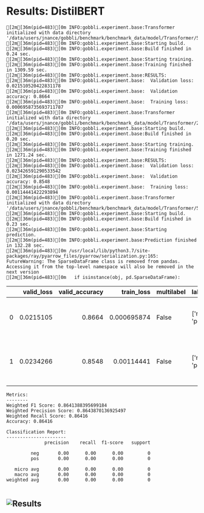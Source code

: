 # Results: DistilBERT
```
[2m[36m(pid=483)[0m INFO:gobbli.experiment.base:Transformer initialized with data directory '/data/users/jnance/gobbli/benchmark/benchmark_data/model/Transformer/58afa92d48d246768b760698ed6f9f8c'
[2m[36m(pid=483)[0m INFO:gobbli.experiment.base:Starting build.
[2m[36m(pid=483)[0m INFO:gobbli.experiment.base:Build finished in 0.24 sec.
[2m[36m(pid=483)[0m INFO:gobbli.experiment.base:Starting training.
[2m[36m(pid=483)[0m INFO:gobbli.experiment.base:Training finished in 1309.59 sec.
[2m[36m(pid=483)[0m INFO:gobbli.experiment.base:RESULTS:
[2m[36m(pid=483)[0m INFO:gobbli.experiment.base:  Validation loss: 0.021510520422831178
[2m[36m(pid=483)[0m INFO:gobbli.experiment.base:  Validation accuracy: 0.8664
[2m[36m(pid=483)[0m INFO:gobbli.experiment.base:  Training loss: 0.0006958735693711787
[2m[36m(pid=483)[0m INFO:gobbli.experiment.base:Transformer initialized with data directory '/data/users/jnance/gobbli/benchmark/benchmark_data/model/Transformer/2b6000a2aa8948328277ba2ede2199e3'
[2m[36m(pid=483)[0m INFO:gobbli.experiment.base:Starting build.
[2m[36m(pid=483)[0m INFO:gobbli.experiment.base:Build finished in 0.20 sec.
[2m[36m(pid=483)[0m INFO:gobbli.experiment.base:Starting training.
[2m[36m(pid=483)[0m INFO:gobbli.experiment.base:Training finished in 1271.24 sec.
[2m[36m(pid=483)[0m INFO:gobbli.experiment.base:RESULTS:
[2m[36m(pid=483)[0m INFO:gobbli.experiment.base:  Validation loss: 0.023426591290533542
[2m[36m(pid=483)[0m INFO:gobbli.experiment.base:  Validation accuracy: 0.8548
[2m[36m(pid=483)[0m INFO:gobbli.experiment.base:  Training loss: 0.00114441422293894
[2m[36m(pid=483)[0m INFO:gobbli.experiment.base:Transformer initialized with data directory '/data/users/jnance/gobbli/benchmark/benchmark_data/model/Transformer/519e54c2b59c4285b70585392b125613'
[2m[36m(pid=483)[0m INFO:gobbli.experiment.base:Starting build.
[2m[36m(pid=483)[0m INFO:gobbli.experiment.base:Build finished in 0.23 sec.
[2m[36m(pid=483)[0m INFO:gobbli.experiment.base:Starting prediction.
[2m[36m(pid=483)[0m INFO:gobbli.experiment.base:Prediction finished in 132.28 sec.
[2m[36m(pid=483)[0m /usr/local/lib/python3.7/site-packages/ray/pyarrow_files/pyarrow/serialization.py:165: FutureWarning: The SparseDataFrame class is removed from pandas. Accessing it from the top-level namespace will also be removed in the next version
[2m[36m(pid=483)[0m   if isinstance(obj, pd.SparseDataFrame):

```
|    |   valid_loss |   valid_accuracy |   train_loss | multilabel   | labels         | checkpoint                                                                                                                                                     | node_ip_address   | model_params                                                                                          |
|---:|-------------:|-----------------:|-------------:|:-------------|:---------------|:---------------------------------------------------------------------------------------------------------------------------------------------------------------|:------------------|:------------------------------------------------------------------------------------------------------|
|  0 |    0.0215105 |           0.8664 |  0.000695874 | False        | ['neg', 'pos'] | /data/users/jnance/gobbli/benchmark/benchmark_data/model/Transformer/58afa92d48d246768b760698ed6f9f8c/train/cb6a2161339e46aca0b3f84e14ea8a54/output/checkpoint | 172.80.10.2       | {'transformer_model': 'DistilBert', 'transformer_weights': 'distilbert-base-uncased'}                 |
|  1 |    0.0234266 |           0.8548 |  0.00114441  | False        | ['neg', 'pos'] | /data/users/jnance/gobbli/benchmark/benchmark_data/model/Transformer/2b6000a2aa8948328277ba2ede2199e3/train/c9775a474a9a472db73bca2c88249ce6/output/checkpoint | 172.80.10.2       | {'transformer_model': 'DistilBert', 'transformer_weights': 'distilbert-base-uncased-distilled-squad'} |
```
Metrics:
--------
Weighted F1 Score: 0.8641388395699184
Weighted Precision Score: 0.8643870136925497
Weighted Recall Score: 0.86416
Accuracy: 0.86416

Classification Report:
----------------------
              precision    recall  f1-score   support

         neg       0.00      0.00      0.00         0
         pos       0.00      0.00      0.00         0

   micro avg       0.00      0.00      0.00         0
   macro avg       0.00      0.00      0.00         0
weighted avg       0.00      0.00      0.00         0


```

![Results](DistilBERT/plot.png)
---